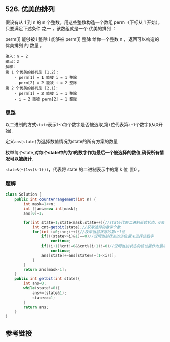 ## 526. 优美的排列
 假设有从 1 到 n 的 n 个整数。用这些整数构造一个数组 perm（下标从 1 开始），只要满足下述条件 之一 ，该数组就是一个 优美的排列 ：

perm[i] 能够被 i 整除
i 能够被 perm[i] 整除
给你一个整数 n ，返回可以构造的 优美排列 的 数量 。


```
输入：n = 2
输出：2
解释：
第 1 个优美的排列是 [1,2]：
    - perm[1] = 1 能被 i = 1 整除
    - perm[2] = 2 能被 i = 2 整除
第 2 个优美的排列是 [2,1]:
    - perm[1] = 2 能被 i = 1 整除
    - i = 2 能被 perm[2] = 1 整除
```
### 思路

以二进制的方式`state`表示1-n每个数字是否被选取,第`i`位代表第`i+1`个数字(i从0开始).

定义`ans[state]`为选择数值情况为state的所有方案的数量

枚举每个state,**对每个state中的为1的数字作为最后一个被选择的数值,确保所有情况可以被统计**.

`state&(¬(1<<(k−1)))`，代表将 state 的二进制表示中的第 k 位 置0 。
### 题解
```java
class Solution {
    public int countArrangement(int n) {
        int mask=1<<n;
        int []ans=new int[mask];
        ans[0]=1;

        for(int state=1;state<mask;state++){//state代表二进制形式状态，0表示未选择，1表示选择
            int cnt=getbit(state);//获取选择的数字个数
            for(int i=0;i<n;i++){//枚举当前状态的第i+1位
                if(((state>>i)&1)==0)//说明当前状态的该位置未选择该数字
                    continue;
                if((i+1)%cnt!=0&&cnt%(i+1)!=0)//说明当前状态的该位置作为最后一个1 未成整除关系...
                    continue;
                ans[state]+=ans[state&(~(1<<i))];
            }
        }
        return ans[mask-1];
    }
    public int getbit(int state){
        int ans=0;
        while(state!=0){
            ans+=(state&1);
            state>>=1;
        }
        return ans;
    }
}
```
## 参考链接